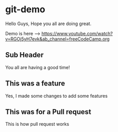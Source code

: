 # git-demo

Hello Guys, Hope you all are doing great.

Demo is here --> https://www.youtube.com/watch?v=RGOj5yH7evk&ab_channel=freeCodeCamp.org


## Sub Header

You all are having a good time!


## This was a feature 

Yes, I made some changes to add some features

## This was for a Pull request

This is how pull request works
